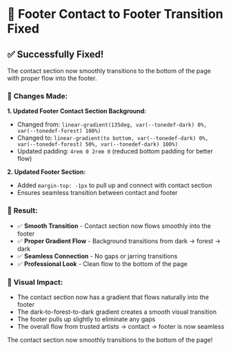 # 🔄 Footer Contact to Footer Transition Fixed

## ✅ **Successfully Fixed!**

The contact section now smoothly transitions to the bottom of the page with proper flow into the footer.

### 🎨 **Changes Made:**

**1. Updated Footer Contact Section Background:**
- Changed from: `linear-gradient(135deg, var(--tonedef-dark) 0%, var(--tonedef-forest) 100%)`
- Changed to: `linear-gradient(to bottom, var(--tonedef-dark) 0%, var(--tonedef-forest) 50%, var(--tonedef-dark) 100%)`
- Updated padding: `4rem 0 2rem 0` (reduced bottom padding for better flow)

**2. Updated Footer Section:**
- Added `margin-top: -1px` to pull up and connect with contact section
- Ensures seamless transition between contact and footer

### 🎯 **Result:**
- ✅ **Smooth Transition** - Contact section now flows smoothly into the footer
- ✅ **Proper Gradient Flow** - Background transitions from dark → forest → dark
- ✅ **Seamless Connection** - No gaps or jarring transitions
- ✅ **Professional Look** - Clean flow to the bottom of the page

### 📱 **Visual Impact:**
- The contact section now has a gradient that flows naturally into the footer
- The dark-to-forest-to-dark gradient creates a smooth visual transition
- The footer pulls up slightly to eliminate any gaps
- The overall flow from trusted artists → contact → footer is now seamless

The contact section now smoothly transitions to the bottom of the page!
